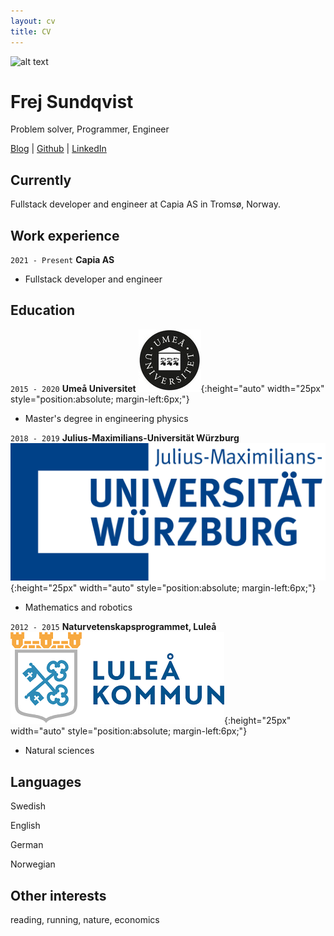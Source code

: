 ```yaml
---
layout: cv
title: CV
---
```

<!-- ![Alt text]({{ site.baseurl }}/images/frej.jpg) -->
<div id="profile_pic">
    <img src="{{ site.baseurl }}/images/cv/frej.jpg" alt="alt text">
</div>

# Frej Sundqvist
Problem solver, Programmer, Engineer

<div id="webaddress">
<a href="https://myosq.github.io">Blog</a>
| 
<a href="https://github.com/MyosQ">Github</a>
|
<a href="https://www.linkedin.com/in/frej-sundqvist-b8a49a14b/">LinkedIn</a>
</div>

## Currently

Fullstack developer and engineer at Capia AS in Tromsø, Norway.


## Work experience

`2021 - Present`
__Capia AS__
- Fullstack developer and engineer


## Education

`2015 - 2020`
__Umeå Universitet__ ![Alt text](../images/cv/umea.jpg){:height="auto" width="25px"  style="position:absolute; margin-left:6px;"}
- Master's degree in engineering physics


`2018 - 2019`
__Julius-Maximilians-Universität Würzburg__ ![Alt text](../images/cv/wuerzburg.png){:height="25px" width="auto" style="position:absolute; margin-left:6px;"}
- Mathematics and robotics

`2012 - 2015`
__Naturvetenskapsprogrammet, Luleå__ ![Alt text](../images/cv/lulea.png){:height="25px" width="auto" style="position:absolute; margin-left:6px;"}
- Natural sciences

## Languages

Swedish <!-- ![Alt text](../images/cv/sweden.png){:height="22px" width="auto" style="position:absolute; margin-left:6px;"} -->

English <!-- ![Alt text](../images/cv/uk.png){:height="22px" width="auto" style="position:absolute; margin-left:6px;"} -->

German <!-- ![Alt text](../images/cv/germany.png){:height="22px" width="auto" style="position:absolute; margin-left:6px;"} -->

Norwegian
<!-- ![Alt text](../images/cv/norway.png){:height="22px" width="auto" style="position:absolute; margin-left:6px;"} -->

## Other interests

reading, running, nature, economics



<!-- ### Footer

Last updated: May 2013 -->


